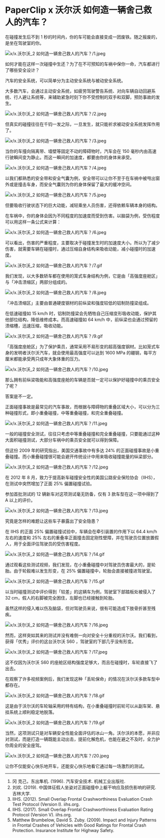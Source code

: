 # PaperClip x 沃尔沃 如何造一辆舍己救人的汽车？

在碰撞发生后不到 1 秒的时间内，你的车可能会直接变成一团废铁。随之报废的，是坐在驾驶室的你。

![x/x.沃尔沃_2 如何造一辆舍己救人的汽车？/1.jpeg](https://file.hsyhx.top/iPaperClipICU/web/assets/image/文字稿/x/x.沃尔沃_2%20如何造一辆舍己救人的汽车？/1.jpeg?imageMogr2/format/avif)

如何才能在这样一次碰撞中生还？为了在不可预知的车祸中保你一命，汽车都进行了哪些安全设计？

汽车的安全系统，可以简单分为主动安全系统与被动安全系统。

大多数汽车，会通过主动安全系统，如疲劳驾驶警告系统、对向车辆自动回避系统、行人避让系统等，来辅助紧急时刻下你不受控制的双手和双脚，预防事故的发生。

![x/x.沃尔沃_2 如何造一辆舍己救人的汽车？/2.jpeg](https://file.hsyhx.top/iPaperClipICU/web/assets/image/文字稿/x/x.沃尔沃_2%20如何造一辆舍己救人的汽车？/2.jpeg?imageMogr2/format/avif)

但真实的碰撞往往在千钧一发之际，一旦发生，就只能祈求被动安全系统发挥作用了。

![x/x.沃尔沃_2 如何造一辆舍己救人的汽车？/3.jpeg](https://file.hsyhx.top/iPaperClipICU/web/assets/image/文字稿/x/x.沃尔沃_2%20如何造一辆舍己救人的汽车？/3.jpeg?imageMogr2/format/avif)

当你的车撞向隔离带、墙壁等固定不动的障碍物时，汽车会在 150 毫秒内由高速行驶瞬间变为静止。而这一瞬间的加速度，都要由你的身体来承受。

![x/x.沃尔沃_2 如何造一辆舍己救人的汽车？/4.jpeg](https://file.hsyhx.top/iPaperClipICU/web/assets/image/文字稿/x/x.沃尔沃_2%20如何造一辆舍己救人的汽车？/4.jpeg?imageMogr2/format/avif)

以我们都熟悉的安全带和安全气囊为例，安全带可以让你不至于在车祸中被甩出窗外或是撞击车身，而安全气囊则为你的身体保留了最大的缓冲空间。

![x/x.沃尔沃_2 如何造一辆舍己救人的汽车？/5.jpeg](https://file.hsyhx.top/iPaperClipICU/web/assets/image/文字稿/x/x.沃尔沃_2%20如何造一辆舍己救人的汽车？/5.jpeg?imageMogr2/format/avif)

但要吸收行驶状态下的巨大动能，减轻乘坐人员伤害，还得依赖车辆本身的结构。

在车祸中，你的身体会因为不同程度的加速度而受到伤害。以脑袋为例，受伤程度可以用这样一条公式来计算：

![x/x.沃尔沃_2 如何造一辆舍己救人的汽车？/6.jpeg](https://file.hsyhx.top/iPaperClipICU/web/assets/image/文字稿/x/x.沃尔沃_2%20如何造一辆舍己救人的汽车？/6.jpeg?imageMogr2/format/avif)

可以看出，伤害的严重程度，主要取决于碰撞发生时的加速度大小。所以为了减少伤害，就需要车辆在碰撞时，通过压缩自身结构来吸收动能，减小碰撞时的加速度。

![x/x.沃尔沃_2 如何造一辆舍己救人的汽车？/7.gif](https://file.hsyhx.top/iPaperClipICU/web/assets/image/文字稿/x/x.沃尔沃_2%20如何造一辆舍己救人的汽车？/7.gif?imageMogr2/format/avif)

我们发现，以大多数轿车都在使用的笼式车身结构为例，它是由「高强度座舱区」与「冲击溃缩区」两部分组成的。

![x/x.沃尔沃_2 如何造一辆舍己救人的汽车？/8.jpeg](https://file.hsyhx.top/iPaperClipICU/web/assets/image/文字稿/x/x.沃尔沃_2%20如何造一辆舍己救人的汽车？/8.jpeg?imageMogr2/format/avif)

「冲击溃缩区」主要由普通硬度钢材的前纵梁和强度较低的铝制防撞梁组成。

在低速碰撞如 15 km/h 时，铝制防撞梁会先牺牲自己压缩变形吸收动能，保护其他部位结构，降低维修成本。而高速碰撞如 64 km/h 中，前纵梁也会通过预留的溃缩槽，迅速压缩，吸收动能。

![x/x.沃尔沃_2 如何造一辆舍己救人的汽车？/9.gif](https://file.hsyhx.top/iPaperClipICU/web/assets/image/文字稿/x/x.沃尔沃_2%20如何造一辆舍己救人的汽车？/9.gif?imageMogr2/format/avif)

「高强度座舱区」为了保护乘员，通常采用不易形变的超高强度钢材。比如笼式车身的发明者沃尔沃汽车，就会使用最高强度可以达到 1600 MPa 的硼钢，每平方厘米都能承受两只成年大象体重的压力。

![x/x.沃尔沃_2 如何造一辆舍己救人的汽车？/10.jpeg](https://file.hsyhx.top/iPaperClipICU/web/assets/image/文字稿/x/x.沃尔沃_2%20如何造一辆舍己救人的汽车？/10.jpeg?imageMogr2/format/avif)

那么拥有前纵梁吸能和高强度座舱的车辆是否就一定可以保护好碰撞中的乘员安全了呢？

答案是不一定。

正面碰撞事故是最常见的汽车事故，而根据与障碍物的重叠区域大小，可以分为三种碰撞形式，即小重叠碰撞，中等重叠碰撞，和完全重叠碰撞。

![x/x.沃尔沃_2 如何造一辆舍己救人的汽车？/11.jpeg](https://file.hsyhx.top/iPaperClipICU/web/assets/image/文字稿/x/x.沃尔沃_2%20如何造一辆舍己救人的汽车？/11.jpeg?imageMogr2/format/avif)

一般的碰撞安全测试，往往只考虑中等重叠碰撞和完全重叠碰撞，只要能通过这种大面积碰撞测试，大部分车祸中的乘员安全就可以得到保障。

但这份 2009 年的研究指出，美国交通事故中有多达 24% 的正面碰撞事故是小重叠碰撞。而小重叠碰撞很可能会避开传统设计中用来吸收碰撞能量的纵梁部分。

![x/x.沃尔沃_2 如何造一辆舍己救人的汽车？/12.jpeg](https://file.hsyhx.top/iPaperClipICU/web/assets/image/文字稿/x/x.沃尔沃_2%20如何造一辆舍己救人的汽车？/12.jpeg?imageMogr2/format/avif)

在 2012 年 8 月，致力于提高新车碰撞安全性的美国公路安全保险协会（IIHS），在测试中突然增加了正面 25% 偏置碰撞试验。

参加首批测试的 12 辆新车对这项测试毫无防备，仅有 3 款车型在这一项中得到了 A 以上的评价。

![x/x.沃尔沃_2 如何造一辆舍己救人的汽车？/13.jpeg](https://file.hsyhx.top/iPaperClipICU/web/assets/image/文字稿/x/x.沃尔沃_2%20如何造一辆舍己救人的汽车？/13.jpeg?imageMogr2/format/avif)

究竟是怎样的难题让这些车子暴露出了安全隐患？

在 IIHS 的正面 25% 偏置碰撞试验中，车辆会在牵引装置的作用下以 64.4 km/h 左右的速度和 25% 左右的重叠率正面撞击固定刚性壁障，并在驾驶员位置放置假人，用于全面评估驾驶员的受伤害程度。

![x/x.沃尔沃_2 如何造一辆舍己救人的汽车？/14.gif](https://file.hsyhx.top/iPaperClipICU/web/assets/image/文字稿/x/x.沃尔沃_2%20如何造一辆舍己救人的汽车？/14.gif?imageMogr2/format/avif)

通过观看这些测试视频，我们发现，在小重叠碰撞中对驾驶员伤害最大的，是轮胎。由于轮毂难以发生形变，在 25% 偏置碰撞中，轮胎会直接被撞进驾驶室。

![x/x.沃尔沃_2 如何造一辆舍己救人的汽车？/15.gif](https://file.hsyhx.top/iPaperClipICU/web/assets/image/文字稿/x/x.沃尔沃_2%20如何造一辆舍己救人的汽车？/15.gif?imageMogr2/format/avif)

以当时碰撞测试中评价得到「较差」的这辆车为例，驾驶室下部踏板处被侵入了 32 cm，假人的右脚被完全困住，左脚也已经接触到轮胎。

虽然这样的侵入难以伤及脑袋，但对驾驶员来说，很有可能造成下肢骨折甚至残疾。

![x/x.沃尔沃_2 如何造一辆舍己救人的汽车？/16.jpeg](https://file.hsyhx.top/iPaperClipICU/web/assets/image/文字稿/x/x.沃尔沃_2%20如何造一辆舍己救人的汽车？/16.jpeg?imageMogr2/format/avif)

然而，这样突如其来的测试并没有难倒一向对安全十分重视的沃尔沃。我们看到，获得「优秀」评价的这台沃尔沃 S60 ，驾驶室的下部几乎没有形变。

![x/x.沃尔沃_2 如何造一辆舍己救人的汽车？/17.jpeg](https://file.hsyhx.top/iPaperClipICU/web/assets/image/文字稿/x/x.沃尔沃_2%20如何造一辆舍己救人的汽车？/17.jpeg?imageMogr2/format/avif)

这不仅因为沃尔沃 S60 的座舱区结构强度足够大，而且在碰撞时，车轮直接飞了出去。

在观察了许多视频案例后，我们发现这种「丢轮保命」的情况在沃尔沃多款车型中都存在。

![x/x.沃尔沃_2 如何造一辆舍己救人的汽车？/18.gif](https://file.hsyhx.top/iPaperClipICU/web/assets/image/文字稿/x/x.沃尔沃_2%20如何造一辆舍己救人的汽车？/18.gif?imageMogr2/format/avif)

这是由于沃尔沃的车轮轴采用的特有结构，在小重叠碰撞时前轮可以从副车架、悬挂系统上顺利稳定地脱落。

![x/x.沃尔沃_2 如何造一辆舍己救人的汽车？/19.gif](https://file.hsyhx.top/iPaperClipICU/web/assets/image/文字稿/x/x.沃尔沃_2%20如何造一辆舍己救人的汽车？/19.gif?imageMogr2/format/avif)

当然，这项测试只是对车辆安全性能全面评估的冰山一角。沃尔沃的本愿，并非应对测试，而是打造一辆既能主动出击，提前化解危机，也能在避之不及时，全力护你周全的安全座驾。

![x/x.沃尔沃_2 如何造一辆舍己救人的汽车？/20.jpeg](https://file.hsyhx.top/iPaperClipICU/web/assets/image/文字稿/x/x.沃尔沃_2%20如何造一辆舍己救人的汽车？/20.jpeg?imageMogr2/format/avif)

让你不仅能安心快乐地开车，还能安心快乐地看它通过每一场激烈的测试。

****

1. 冈 克己，东出隼机. (1996). 汽车安全技术. 机械工业出版社.
2. 刘欢. (2019). 中国体征假人坐姿对正面碰撞中上躯干响应及损伤影响的研究. 吉林大学.
3. IIHS. (2012). Small Overlap Frontal Crashworthiness Evaluation Crash Test Protocol (Version I). iihs.org.
4. IIHS. (2017). Small Overlap Frontal Crashworthiness Evaluation Rating Protocol (Version V). iihs.org.
5. Matthew Brumbelow, David S. Zuby. (2009). Impact and Injury Patterns in Frontal Crashes of Vehicles with Good Ratings for Frontal Crash Protection. Insurance Institute for Highway Safety.
